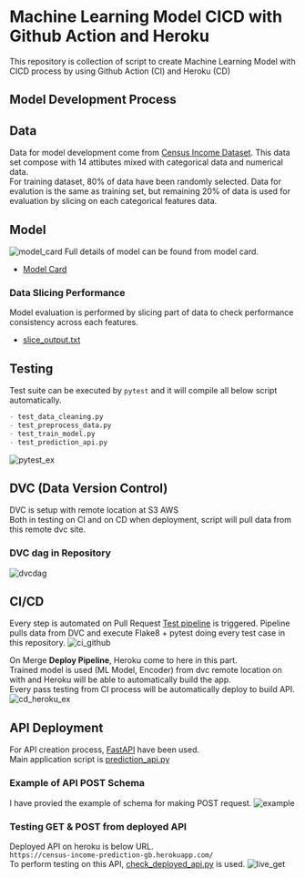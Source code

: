 # Machine Learning Model CICD with Github Action and Heroku

This repository is collection of script to create Machine Learning Model with CICD process by using Github Action (CI) and Heroku (CD)

## Model Development Process

## Data 
Data for model development come from [Census Income Dataset](https://archive.ics.uci.edu/ml/datasets/census+income). This data set compose with 14 attibutes mixed with categorical data and numerical data. <br/>
For training dataset, 80% of data have been randomly selected.
Data for evalution is the same as training set, but remaining 20% of data is used for evaluation by slicing on each categorical features data.

## Model
![model_card](screenshots/model_card_ex.png)
Full details of model can be found from model card.
* [Model Card](./model_card.md)

### Data Slicing Performance
Model evaluation is performed by slicing part of data to check performance consistency across each features.
* [slice_output.txt](./model/slice_output.txt)

## Testing
Test suite can be executed by `pytest` and it will compile all below script automatically.
```python
- test_data_cleaning.py
- test_preprocess_data.py
- test_train_model.py
- test_prediction_api.py
```
![pytest_ex](screenshots/pytest_ex.png)

## DVC (Data Version Control)
DVC is setup with remote location at S3 AWS <br/>
Both in testing on CI and on CD when deployment, script will pull data from this remote dvc site. <br/>

### DVC dag in Repository
![dvcdag](screenshots/dvcdag.png)


## CI/CD
Every step is automated on Pull Request [Test pipeline](.github/workflows/python-app.yaml) is triggered.
Pipeline pulls data from DVC and execute Flake8 + pytest doing every test case in this repository.
![ci_github](screenshots/ci_github_ex.png)

On Merge **Deploy Pipeline**, Heroku come to here in this part.<br/>
Trained model is used (ML Model, Encoder) from dvc remote location on with and Heroku will be able to automatically build the app.<br/>
Every pass testing from CI process will be automatically deploy to build API.
![cd_heroku_ex](screenshots/cd_heroku_ex.png)

## API Deployment
For API creation process, [FastAPI](https://fastapi.tiangolo.com/) have been used.<br/>
Main application script is [prediction_api.py](./prediction_api.py) <br/>

### Example of API POST Schema
I have provied the example of schema for making POST request.
![example](screenshots/example.png)

### Testing GET & POST from deployed API
Deployed API on heroku is below URL. <br/>
```https://census-income-prediction-gb.herokuapp.com/``` <br/>
To perform testing on this API, [check_deployed_api.py](./check_deployed_api.py) is used.
![live_get](screenshots/live_post.png)

